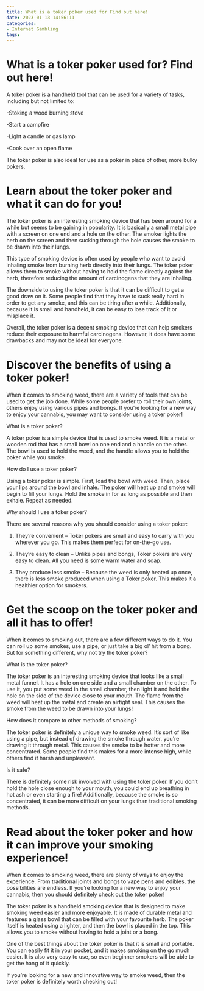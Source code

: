 ```yaml
---
title: What is a toker poker used for Find out here!
date: 2023-01-13 14:56:11
categories:
- Internet Gambling
tags:
---
```



#  What is a toker poker used for? Find out here!

A toker poker is a handheld tool that can be used for a variety of tasks, including but not limited to:

-Stoking a wood burning stove

-Start a campfire

-Light a candle or gas lamp

-Cook over an open flame

The toker poker is also ideal for use as a poker in place of other, more bulky pokers.

#  Learn about the toker poker and what it can do for you!

The toker poker is an interesting smoking device that has been around for a while but seems to be gaining in popularity. It is basically a small metal pipe with a screen on one end and a hole on the other. The smoker lights the herb on the screen and then sucking through the hole causes the smoke to be drawn into their lungs.

This type of smoking device is often used by people who want to avoid inhaling smoke from burning herb directly into their lungs. The toker poker allows them to smoke without having to hold the flame directly against the herb, therefore reducing the amount of carcinogens that they are inhaling.

The downside to using the toker poker is that it can be difficult to get a good draw on it. Some people find that they have to suck really hard in order to get any smoke, and this can be tiring after a while. Additionally, because it is small and handheld, it can be easy to lose track of it or misplace it.

Overall, the toker poker is a decent smoking device that can help smokers reduce their exposure to harmful carcinogens. However, it does have some drawbacks and may not be ideal for everyone.

#  Discover the benefits of using a toker poker!

When it comes to smoking weed, there are a variety of tools that can be used to get the job done. While some people prefer to roll their own joints, others enjoy using various pipes and bongs. If you’re looking for a new way to enjoy your cannabis, you may want to consider using a toker poker!

What is a toker poker?

A toker poker is a simple device that is used to smoke weed. It is a metal or wooden rod that has a small bowl on one end and a handle on the other. The bowl is used to hold the weed, and the handle allows you to hold the poker while you smoke.

How do I use a toker poker?

Using a toker poker is simple. First, load the bowl with weed. Then, place your lips around the bowl and inhale. The poker will heat up and smoke will begin to fill your lungs. Hold the smoke in for as long as possible and then exhale. Repeat as needed.

Why should I use a toker poker?

There are several reasons why you should consider using a toker poker:

1) They’re convenient – Toker pokers are small and easy to carry with you wherever you go. This makes them perfect for on-the-go use.

2) They’re easy to clean – Unlike pipes and bongs, Toker pokers are very easy to clean. All you need is some warm water and soap.

3) They produce less smoke – Because the weed is only heated up once, there is less smoke produced when using a Toker poker. This makes it a healthier option for smokers.

#  Get the scoop on the toker poker and all it has to offer!

When it comes to smoking out, there are a few different ways to do it. You can roll up some smokes, use a pipe, or just take a big ol’ hit from a bong. But for something different, why not try the toker poker?

What is the toker poker?

The toker poker is an interesting smoking device that looks like a small metal funnel. It has a hole on one side and a small chamber on the other. To use it, you put some weed in the small chamber, then light it and hold the hole on the side of the device close to your mouth. The flame from the weed will heat up the metal and create an airtight seal. This causes the smoke from the weed to be drawn into your lungs!

How does it compare to other methods of smoking?

The toker poker is definitely a unique way to smoke weed. It’s sort of like using a pipe, but instead of drawing the smoke through water, you’re drawing it through metal. This causes the smoke to be hotter and more concentrated. Some people find this makes for a more intense high, while others find it harsh and unpleasant.

Is it safe?

There is definitely some risk involved with using the toker poker. If you don’t hold the hole close enough to your mouth, you could end up breathing in hot ash or even starting a fire! Additionally, because the smoke is so concentrated, it can be more difficult on your lungs than traditional smoking methods.

#  Read about the toker poker and how it can improve your smoking experience!

When it comes to smoking weed, there are plenty of ways to enjoy the experience. From traditional joints and bongs to vape pens and edibles, the possibilities are endless. If you’re looking for a new way to enjoy your cannabis, then you should definitely check out the toker poker!

The toker poker is a handheld smoking device that is designed to make smoking weed easier and more enjoyable. It is made of durable metal and features a glass bowl that can be filled with your favourite herb. The poker itself is heated using a lighter, and then the bowl is placed in the top. This allows you to smoke without having to hold a joint or a bong.

One of the best things about the toker poker is that it is small and portable. You can easily fit it in your pocket, and it makes smoking on the go much easier. It is also very easy to use, so even beginner smokers will be able to get the hang of it quickly.

If you’re looking for a new and innovative way to smoke weed, then the toker poker is definitely worth checking out!